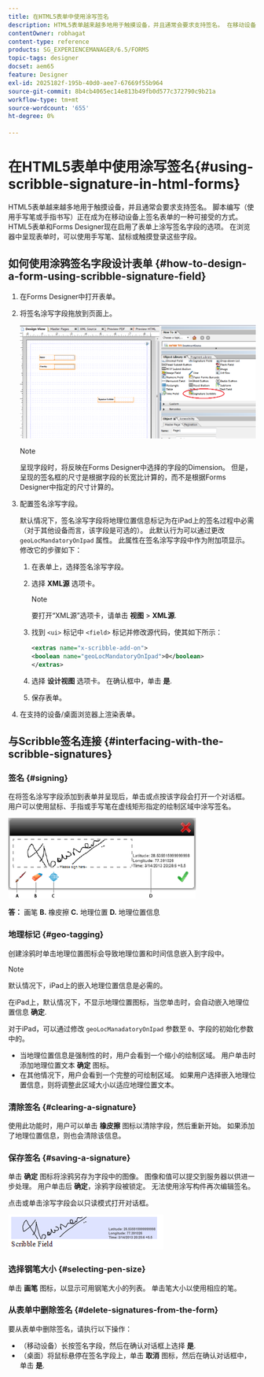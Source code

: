 ```yaml
---
title: 在HTML5表单中使用涂写签名
description: HTML5表单越来越多地用于触摸设备，并且通常会要求支持签名。 在移动设备上签署文档已成为一种可接受的在移动设备上签署表单的方式。
contentOwner: robhagat
content-type: reference
products: SG_EXPERIENCEMANAGER/6.5/FORMS
topic-tags: designer
docset: aem65
feature: Designer
exl-id: 2025182f-195b-40d0-aee7-67669f55b964
source-git-commit: 8b4cb4065ec14e813b49fb0d577c372790c9b21a
workflow-type: tm+mt
source-wordcount: '655'
ht-degree: 0%

---
```


# 在HTML5表单中使用涂写签名{#using-scribble-signature-in-html-forms}

HTML5表单越来越多地用于触摸设备，并且通常会要求支持签名。 脚本编写（使用手写笔或手指书写）正在成为在移动设备上签名表单的一种可接受的方式。 HTML5表单和Forms Designer现在启用了表单上涂写签名字段的选项。 在浏览器中呈现表单时，可以使用手写笔、鼠标或触摸登录这些字段。

## 如何使用涂鸦签名字段设计表单 {#how-to-design-a-form-using-scribble-signature-field}

1. 在Forms Designer中打开表单。
1. 将签名涂写字段拖放到页面上。

   ![designer_scribble](assets/designer_scribble.png)

   >[!NOTE]
   >
   >呈现字段时，将反映在Forms Designer中选择的字段的Dimension。 但是，呈现的签名框的尺寸是根据字段的长宽比计算的，而不是根据Forms Designer中指定的尺寸计算的。

1. 配置签名涂写字段。

   默认情况下，签名涂写字段将地理位置信息标记为在iPad上的签名过程中必需（对于其他设备而言，该字段是可选的）。 此默认行为可以通过更改 `geoLocMandatoryOnIpad` 属性。 此属性在签名涂写字段中作为附加项显示。 修改它的步骤如下：

   1. 在表单上，选择签名涂写字段。
   1. 选择 **XML源** 选项卡。

      >[!NOTE]
      >
      >要打开“XML源”选项卡，请单击 **视图** > **XML源**.

   1. 找到 `<ui>` 标记中 `<field>` 标记并修改源代码，使其如下所示：

      ```xml
      <extras name="x-scribble-add-on">
      <boolean name="geoLocMandatoryOnIpad">0</boolean>
      </extras>
      ```

   1. 选择 **设计视图** 选项卡。 在确认框中，单击 **是**.
   1. 保存表单。

1. 在支持的设备/桌面浏览器上渲染表单。

## 与Scribble签名连接 {#interfacing-with-the-scribble-signatures}

### 签名 {#signing}

在将签名涂写字段添加到表单并呈现后，单击或点按该字段会打开一个对话框。 用户可以使用鼠标、手指或手写笔在虚线矩形指定的绘制区域中涂写签名。

![地理位置](assets/geolocation.png)

**答：** 画笔 **B.** 橡皮擦 **C.** 地理位置 **D.** 地理位置信息

### 地理标记 {#geo-tagging}

创建涂鸦时单击地理位置图标会导致地理位置和时间信息嵌入到字段中。

>[!NOTE]
>
默认情况下，iPad上的嵌入地理位置信息是必需的。

在iPad上，默认情况下，不显示地理位置图标，当您单击时，会自动嵌入地理位置信息 **确定**.

对于iPad，可以通过修改 `geoLocManadatoryOnIpad` 参数至 `0`、字段的初始化参数中的。

* 当地理位置信息是强制性的时，用户会看到一个缩小的绘制区域。 用户单击时添加地理位置文本 **确定** 图标。
* 在其他情况下，用户会看到一个完整的可绘制区域。 如果用户选择嵌入地理位置信息，则将调整此区域大小以适应地理位置文本。

### 清除签名 {#clearing-a-signature}

使用此功能时，用户可以单击 **橡皮擦** 图标以清除字段，然后重新开始。 如果添加了地理位置信息，则也会清除该信息。

### 保存签名 {#saving-a-signature}

单击 **确定** 图标将涂鸦另存为字段中的图像。 图像和值可以提交到服务器以供进一步处理。 用户单击后 **确定**，涂鸦字段被锁定。 无法使用涂写构件再次编辑签名。

点击或单击涂写字段会以只读模式打开对话框。

![3](assets/3.png)

### 选择钢笔大小 {#selecting-pen-size}

单击 **画笔** 图标，以显示可用钢笔大小的列表。 单击笔大小以使用相应的笔。

### 从表单中删除签名 {#delete-signatures-from-the-form}

要从表单中删除签名，请执行以下操作：

* （移动设备）长按签名字段，然后在确认对话框上选择 **是**.
* （桌面）将鼠标悬停在签名字段上，单击 **取消** 图标，然后在确认对话框中，单击 **是**.
